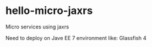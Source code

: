 hello-micro-jaxrs
=================

Micro services using jaxrs

Need to deploy on Jave EE 7 environment like: Glassfish 4
